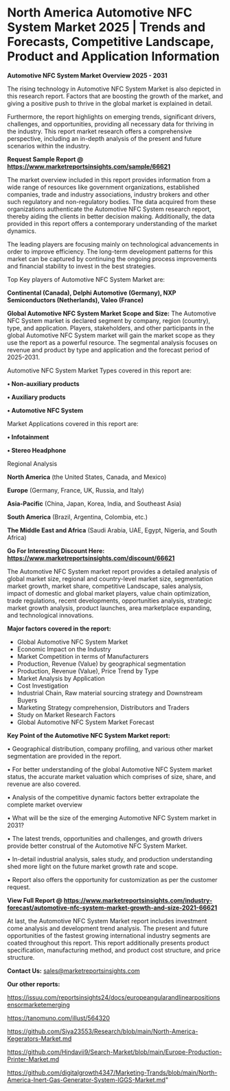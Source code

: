 # North America Automotive NFC System Market 2025 | Trends and Forecasts, Competitive Landscape, Product and Application Information

<Strong> Automotive NFC System Market Overview 2025 - 2031</strong>

The rising technology in Automotive NFC System Market is also depicted in this research report. Factors that are boosting the growth of the market, and giving a positive push to thrive in the global market is explained in detail.

Furthermore, the report highlights on emerging trends, significant drivers, challenges, and opportunities, providing all necessary data for thriving in the industry. This report market research offers a comprehensive perspective, including an in-depth analysis of the present and future scenarios within the industry.

<strong>Request Sample Report @ <a href=https://www.marketreportsinsights.com/sample/66621>https://www.marketreportsinsights.com/sample/66621</a></strong>

The market overview included in this report provides information from a wide range of resources like government organizations, established companies, trade and industry associations, industry brokers and other such regulatory and non-regulatory bodies. The data acquired from these organizations authenticate the Automotive NFC System research report, thereby aiding the clients in better decision making. Additionally, the data provided in this report offers a contemporary understanding of the market dynamics.

The leading players are focusing mainly on technological advancements in order to improve efficiency. The long-term development patterns for this market can be captured by continuing the ongoing process improvements and financial stability to invest in the best strategies.

Top Key players of Automotive NFC System Market are:

<strong>Continental (Canada), Delphi Automotive (Germany), NXP Semiconductors (Netherlands), Valeo (France)</strong>

<strong><b>Global Automotive NFC System Market Scope and Size:</b></strong>
The Automotive NFC System market is declared segment by company, region (country), type, and application. Players, stakeholders, and other participants in the global Automotive NFC System market will gain the market scope as they use the report as a powerful resource. The segmental analysis focuses on revenue and product by type and application and the forecast period of 2025-2031.

Automotive NFC System Market Types covered in this report are:

<strong>• Non-auxiliary products

• Auxiliary products

• Automotive NFC System</strong>

Market Applications covered in this report are:

<strong>• Infotainment

• Stereo Headphone</strong> 

Regional Analysis

<strong>North America</strong> (the United States, Canada, and Mexico)

<strong>Europe</strong> (Germany, France, UK, Russia, and Italy)

<strong>Asia-Pacific</strong> (China, Japan, Korea, India, and Southeast Asia)

<strong>South America</strong> (Brazil, Argentina, Colombia, etc.)

<strong>The Middle East and Africa</strong> (Saudi Arabia, UAE, Egypt, Nigeria, and South Africa)

<strong>Go For Interesting Discount Here: <a href=https://www.marketreportsinsights.com/discount/66621>https://www.marketreportsinsights.com/discount/66621</a></strong>

The Automotive NFC System market report provides a detailed analysis of global market size, regional and country-level market size, segmentation market growth, market share, competitive Landscape, sales analysis, impact of domestic and global market players, value chain optimization, trade regulations, recent developments, opportunities analysis, strategic market growth analysis, product launches, area marketplace expanding, and technological innovations.

<strong><b>Major factors covered in the report:</b></strong>
<ul>
  <li>Global Automotive NFC System Market </li>
  <li>Economic Impact on the Industry</li>
  <li>Market Competition in terms of Manufacturers</li>
  <li>Production, Revenue (Value) by geographical segmentation</li>
  <li>Production, Revenue (Value), Price Trend by Type</li>
  <li>Market Analysis by Application</li>
  <li>Cost Investigation</li>
  <li>Industrial Chain, Raw material sourcing strategy and Downstream Buyers</li>
  <li>Marketing Strategy comprehension, Distributors and Traders</li>
  <li>Study on Market Research Factors</li>
  <li>Global Automotive NFC System Market Forecast</li>
</ul>

<strong><b>Key Point of the Automotive NFC System Market report:</b></strong>

• Geographical distribution, company profiling, and various other market segmentation are provided in the report.

• For better understanding of the global Automotive NFC System market status, the accurate market valuation which comprises of size, share, and revenue are also covered.

• Analysis of the competitive dynamic factors better extrapolate the complete market overview

• What will be the size of the emerging Automotive NFC System market in 2031?

• The latest trends, opportunities and challenges, and growth drivers provide better construal of the Automotive NFC System Market.

• In-detail industrial analysis, sales study, and production understanding shed more light on the future market growth rate and scope.

• Report also offers the opportunity for customization as per the customer request.

<strong><b>View Full Report @ <a href=https://www.marketreportsinsights.com/industry-forecast/automotive-nfc-system-market-growth-and-size-2021-66621>https://www.marketreportsinsights.com/industry-forecast/automotive-nfc-system-market-growth-and-size-2021-66621</a></b></strong>


At last, the Automotive NFC System Market report includes investment come analysis and development trend analysis. The present and future opportunities of the fastest growing international industry segments are coated throughout this report. This report additionally presents product specification, manufacturing method, and product cost structure, and price structure.

<strong>Contact Us:</strong>
sales@marketreportsinsights.com

<strong>Our other reports:</strong>

<a href=https://issuu.com/reportsinsights24/docs/europeangularandlinearpositionsensormarketemerging>https://issuu.com/reportsinsights24/docs/europeangularandlinearpositionsensormarketemerging</a>

<a href=https://tanomuno.com/illust/564320>https://tanomuno.com/illust/564320</a>

<a href=https://github.com/Siya23553/Research/blob/main/North-America-Kegerators-Market.md>https://github.com/Siya23553/Research/blob/main/North-America-Kegerators-Market.md</a>

<a href=https://github.com/Hindavii9/Search-Market/blob/main/Europe-Production-Printer-Market.md>https://github.com/Hindavii9/Search-Market/blob/main/Europe-Production-Printer-Market.md</a>

<a href=https://github.com/digitalgrowth4347/Marketing-Trands/blob/main/North-America-Inert-Gas-Generator-System-IGGS-Market.md>https://github.com/digitalgrowth4347/Marketing-Trands/blob/main/North-America-Inert-Gas-Generator-System-IGGS-Market.md</a>"
